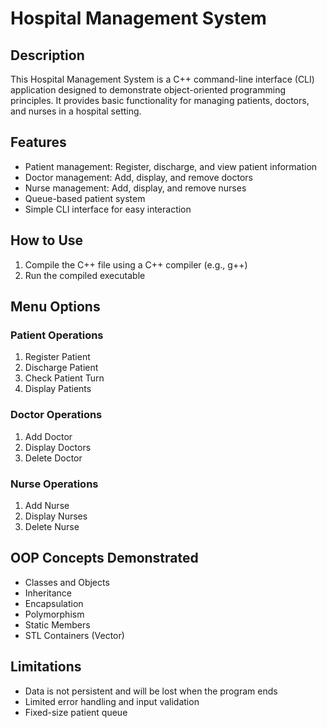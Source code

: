 # Hospital Management System

## Description
This Hospital Management System is a C++ command-line interface (CLI) application designed to demonstrate object-oriented programming principles. It provides basic functionality for managing patients, doctors, and nurses in a hospital setting.

## Features
- Patient management: Register, discharge, and view patient information
- Doctor management: Add, display, and remove doctors
- Nurse management: Add, display, and remove nurses
- Queue-based patient system
- Simple CLI interface for easy interaction

## How to Use
1. Compile the C++ file using a C++ compiler (e.g., g++)
2. Run the compiled executable

## Menu Options
### Patient Operations
1. Register Patient
2. Discharge Patient
3. Check Patient Turn
4. Display Patients

### Doctor Operations
1. Add Doctor
2. Display Doctors
3. Delete Doctor

### Nurse Operations
1. Add Nurse
2. Display Nurses
3. Delete Nurse

## OOP Concepts Demonstrated
- Classes and Objects
- Inheritance
- Encapsulation
- Polymorphism
- Static Members
- STL Containers (Vector)

## Limitations
- Data is not persistent and will be lost when the program ends
- Limited error handling and input validation
- Fixed-size patient queue
